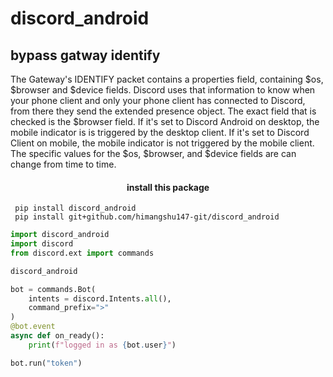 # discord_android

## bypass gatway identify


<p>The Gateway's IDENTIFY packet contains a properties field, containing $os, $browser and $device fields.
    Discord uses that information to know when your phone client and only your phone client has connected to Discord,
    from there they send the extended presence object.
    The exact field that is checked is the $browser field. If it's set to Discord Android on desktop,
    the mobile indicator is is triggered by the desktop client. If it's set to Discord Client on mobile,
    the mobile indicator is not triggered by the mobile client.
    The specific values for the $os, $browser, and $device fields are can change from time to time.<p>

<h4 style="text-align:center;">install this package </h4>

```
 pip install discord_android
 pip install git+github.com/himangshu147-git/discord_android
```

```py
import discord_android
import discord
from discord.ext import commands

discord_android

bot = commands.Bot(
    intents = discord.Intents.all(),
    command_prefix=">"
)
@bot.event
async def on_ready():
    print(f"logged in as {bot.user}")

bot.run("token")
```

